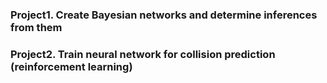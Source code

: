### Project1. Create Bayesian networks and determine inferences from them
### Project2. Train neural network for collision prediction (reinforcement learning)
